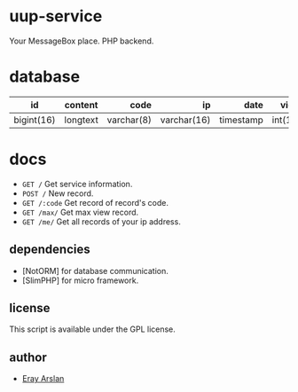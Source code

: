 # uup-service

Your MessageBox place. PHP backend.

# database

| id         | content  | code       | ip          | date      | view    |
| -----------|:--------:| ----------:|------------:|----------:|--------:|
| bigint(16) | longtext | varchar(8) | varchar(16) | timestamp | int(10) |

# docs

- `GET /` Get service information.
- `POST /` New record.
- `GET /:code` Get record of record's code.
- `GET /max/` Get max view record.
- `GET /me/` Get all records of your ip address.

## dependencies

- [NotORM] for database communication.
- [SlimPHP] for micro framework.

## license

This script is available under the GPL license.

## author

* [Eray Arslan](http://erayarslan.com)
